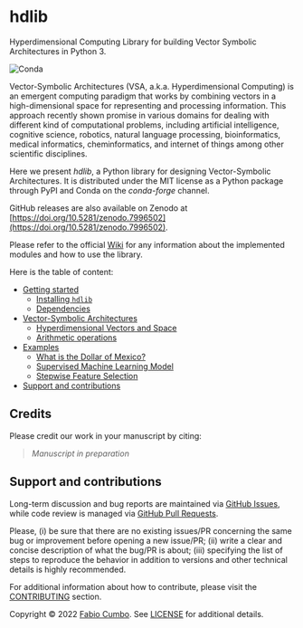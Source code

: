 # hdlib

Hyperdimensional Computing Library for building Vector Symbolic Architectures in Python 3.

![Conda](https://img.shields.io/conda/dn/conda-forge/hdlib?label=hdlib%20on%20Conda)

Vector-Symbolic Architectures (VSA, a.k.a. Hyperdimensional Computing) is an emergent computing paradigm that works by combining vectors in a high-dimensional space for representing and processing information. This approach recently shown promise in various domains for dealing with different kind of computational problems, including artificial intelligence, cognitive science, robotics, natural language processing, bioinformatics, medical informatics, cheminformatics, and internet of things among other scientific disciplines.

Here we present _hdlib_, a Python library for designing Vector-Symbolic Architectures. It is distributed under the MIT license as a Python package through PyPI and Conda on the _conda-forge_ channel.

GitHub releases are also available on Zenodo at [https://doi.org/10.5281/zenodo.7996502](https://doi.org/10.5281/zenodo.7996502).

Please refer to the official [Wiki](https://github.com/cumbof/hdlib/wiki) for any information about the implemented modules and how to use the library.

Here is the table of content:

- [Getting started](https://github.com/cumbof/hdlib/wiki/Getting-started)
  - [Installing `hdlib`](https://github.com/cumbof/hdlib/wiki/Getting-started#installing-hdlib)
  - [Dependencies](https://github.com/cumbof/hdlib/wiki/Getting-started#dependencies)
- [Vector-Symbolic Architectures](https://github.com/cumbof/hdlib/wiki/Vector-Symbolic-Architectures)
  - [Hyperdimensional Vectors and Space](https://github.com/cumbof/hdlib/wiki/Vector-Symbolic-Architectures#hyperdimensional-vectors-and-space)
  - [Arithmetic operations](https://github.com/cumbof/hdlib/wiki/Vector-Symbolic-Architectures#arithmetic-operations)
- [Examples](https://github.com/cumbof/hdlib/wiki/Examples)
  - [What is the Dollar of Mexico?](https://github.com/cumbof/hdlib/wiki/Examples#what-is-the-dollar-of-mexico)
  - [Supervised Machine Learning Model](https://github.com/cumbof/hdlib/wiki/Examples#supervised-machine-learning-model)
  - [Stepwise Feature Selection](https://github.com/cumbof/hdlib/wiki/Examples#stepwise-feature-selection)
- [Support and contributions](https://github.com/cumbof/hdlib/wiki/Support-and-contributions)

## Credits

Please credit our work in your manuscript by citing:

> _Manuscript in preparation_

## Support and contributions

Long-term discussion and bug reports are maintained via [GitHub Issues](https://github.com/cumbof/hdlib/issues), while code review is managed via [GitHub Pull Requests](https://github.com/cumbof/hdlib/pulls).

Please, (i) be sure that there are no existing issues/PR concerning the same bug or improvement before opening a new issue/PR; (ii) write a clear and concise description of what the bug/PR is about; (iii) specifying the list of steps to reproduce the behavior in addition to versions and other technical details is highly recommended.

For additional information about how to contribute, please visit the [CONTRIBUTING](https://github.com/cumbof/hdlib/blob/main/CONTRIBUTING.md) section.

Copyright © 2022 [Fabio Cumbo](https://github.com/cumbof). See [LICENSE](https://github.com/cumbof/hdlib/blob/main/LICENSE) for additional details.
